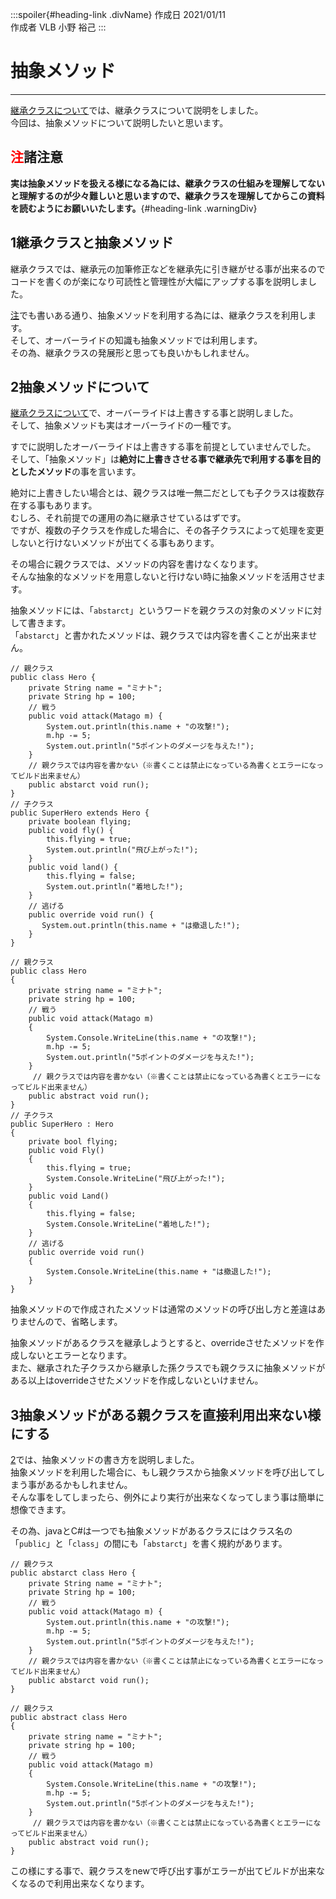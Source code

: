 <link rel="stylesheet" href="https://cdnjs.cloudflare.com/ajax/libs/highlight.js/9.15.10/styles/vs2015.min.css">
<link href="https://sgwp.xyz/Content/github.css" rel="stylesheet">
<link href="https://sgwp.xyz/Content/md2.css" rel="stylesheet"></link>
<script src="https://cdnjs.cloudflare.com/ajax/libs/highlight.js/9.15.10/highlight.min.js"></script>
<script src="https://cdn.jsdelivr.net/npm/highlightjs-line-numbers.js@2.8.0/dist/highlightjs-line-numbers.min.js"></script>
<script>hljs.initHighlightingOnLoad();</script>
<script>hljs.initLineNumbersOnLoad();</script>


:::spoiler{#heading-link .divName}
作成日 2021/01/11  
作成者 VLB 小野 裕己 
:::

# 抽象メソッド
***

[継承クラスについて](https://sgwp.xyz/Md/継承クラスについて)では、継承クラスについて説明をしました。  
今回は、抽象メソッドについて説明したいと思います。

<a id="1"></a>
## <span style="color:red">注</span>諸注意


**実は抽象メソッドを扱える様になる為には、継承クラスの仕組みを理解してないと理解するのが少々難しいと思いますので、継承クラスを理解してからこの資料を読むようにお願いいたします。**{#heading-link .warningDiv}

## <span>1</span>継承クラスと抽象メソッド


継承クラスでは、継承元の加筆修正などを継承先に引き継がせる事が出来るのでコードを書くのが楽になり可読性と管理性が大幅にアップする事を説明しました。

[注](#1)でも書いある通り、抽象メソッドを利用する為には、継承クラスを利用します。  
そして、オーバーライドの知識も抽象メソッドでは利用します。  
その為、継承クラスの発展形と思っても良いかもしれません。

<a id="2"></a>
## <span>2</span>抽象メソッドについて


[継承クラスについて](https://sgwp.xyz/Md/継承クラスについて)で、オーバーライドは上書きする事と説明しました。  
そして、抽象メソッドも実はオーバーライドの一種です。

すでに説明したオーバーライドは上書きする事を前提としていませんでした。  
そして、「抽象メソッド」は**絶対に上書きさせる事で継承先で利用する事を目的としたメソッド**の事を言います。

絶対に上書きしたい場合とは、親クラスは唯一無二だとしても子クラスは複数存在する事もあります。  
むしろ、それ前提での運用の為に継承させているはずです。  
ですが、複数の子クラスを作成した場合に、その各子クラスによって処理を変更しないと行けないメソッドが出てくる事もあります。

その場合に親クラスでは、メソッドの内容を書けなくなります。  
そんな抽象的なメソッドを用意しないと行けない時に抽象メソッドを活用させます。

抽象メソッドには、「```abstarct```」というワードを親クラスの対象のメソッドに対して書きます。  
「```abstarct```」と書かれたメソッドは、親クラスでは内容を書くことが出来ません。

```java:java
// 親クラス
public class Hero {
    private String name = "ミナト";
    private String hp = 100;
    // 戦う
    public void attack(Matago m) {
        System.out.println(this.name + "の攻撃!");
        m.hp -= 5;
        System.out.println("5ポイントのダメージを与えた!");
    }
    // 親クラスでは内容を書かない（※書くことは禁止になっている為書くとエラーになってビルド出来ません）
    public abstarct void run();
}
// 子クラス
public SuperHero extends Hero {
    private boolean flying;
    public void fly() {
        this.flying = true;
        System.out.println("飛び上がった!");
    }
    public void land() {
        this.flying = false;
        System.out.println("着地した!");
    }
    // 逃げる
    public override void run() {
       System.out.println(this.name + "は撤退した!");
    }
}
```

```C#:C#
// 親クラス
public class Hero
{
    private string name = "ミナト";
    private string hp = 100;
    // 戦う
    public void attack(Matago m) 
    {
        System.Console.WriteLine(this.name + "の攻撃!");
        m.hp -= 5;
        System.out.println("5ポイントのダメージを与えた!");
    }
     // 親クラスでは内容を書かない（※書くことは禁止になっている為書くとエラーになってビルド出来ません）
    public abstract void run();
}
// 子クラス
public SuperHero : Hero
{
    private bool flying;
    public void Fly()
    {
        this.flying = true;
        System.Console.WriteLine("飛び上がった!");
    }
    public void Land() 
    {
        this.flying = false;
        System.Console.WriteLine("着地した!");
    }
    // 逃げる
    public override void run() 
    {
        System.Console.WriteLine(this.name + "は撤退した!");
    }
}
```
抽象メソッドので作成されたメソッドは通常のメソッドの呼び出し方と差違はありませんので、省略します。

抽象メソッドがあるクラスを継承しようとすると、overrideさせたメソッドを作成しないとエラーとなります。  
また、継承された子クラスから継承した孫クラスでも親クラスに抽象メソッドがある以上はoverrideさせたメソッドを作成しないといけません。

## <span>3</span>抽象メソッドがある親クラスを直接利用出来ない様にする

[2](#2)では、抽象メソッドの書き方を説明しました。  
抽象メソッドを利用した場合に、もし親クラスから抽象メソッドを呼び出してしまう事があるかもしれません。  
そんな事をしてしまったら、例外により実行が出来なくなってしまう事は簡単に想像できます。

その為、javaとC#は一つでも抽象メソッドがあるクラスにはクラス名の「```public```」と「```class```」の間にも「```abstarct```」を書く規約があります。

```java:java
// 親クラス
public abstarct class Hero {
    private String name = "ミナト";
    private String hp = 100;
    // 戦う
    public void attack(Matago m) {
        System.out.println(this.name + "の攻撃!");
        m.hp -= 5;
        System.out.println("5ポイントのダメージを与えた!");
    }
    // 親クラスでは内容を書かない（※書くことは禁止になっている為書くとエラーになってビルド出来ません）
    public abstarct void run();
}
```

```C#:C#
// 親クラス
public abstract class Hero
{
    private string name = "ミナト";
    private string hp = 100;
    // 戦う
    public void attack(Matago m) 
    {
        System.Console.WriteLine(this.name + "の攻撃!");
        m.hp -= 5;
        System.out.println("5ポイントのダメージを与えた!");
    }
     // 親クラスでは内容を書かない（※書くことは禁止になっている為書くとエラーになってビルド出来ません）
    public abstract void run();
}
```

この様にする事で、親クラスをnewで呼び出す事がエラーが出てビルドが出来なくなるので利用出来なくなります。